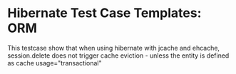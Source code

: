 # Hibernate Test Case Templates: ORM

This testcase show that when using hibernate with jcache and ehcache,
session.delete does not trigger cache eviction - unless the entity is defined
as cache usage="transactional"
